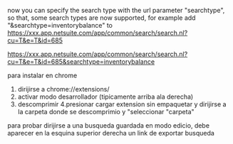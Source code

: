now you can specify the search type with the url parameter "searchtype", so that, some search types are now supported, for example add "&searchtype=inventorybalance" to
https://xxx.app.netsuite.com/app/common/search/search.nl?cu=T&e=T&id=685


https://xxx.app.netsuite.com/app/common/search/search.nl?cu=T&e=T&id=685&searchtype=inventorybalance

para instalar en chrome
1. dirijirse a
chrome://extensions/
2. activar modo desarrollador
(tipicamente arriba ala derecha)
3. descomprimir
4.presionar cargar extension sin empaquetar y dirijirse a la carpeta donde se descomprimio y "seleccionar "carpeta"

para probar dirijirse a una busqueda guardada en modo edicio, debe aparecer en la esquina superior derecha un link de exportar busqueda
